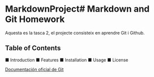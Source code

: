# MarkdownProject# Markdown and Git Homework

Aquesta es la tasca 2, el projecte consisteix en aprendre Git i Github.

## Table of Contents

■ Introduction
■ Features
■ Installation
■ Usage
■ License

[Documentación oficial de Git](https://git-scm.com/doc)
